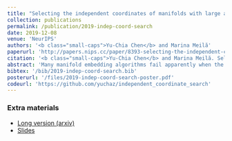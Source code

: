 ```yaml
---
title: "Selecting the independent coordinates of manifolds with large aspect ratios"
collection: publications
permalink: /publication/2019-indep-coord-search
date: 2019-12-08
venue: 'NeurIPS'
authors: '<b class="small-caps">Yu-Chia Chen</b> and Marina Meilă'
paperurl: 'http://papers.nips.cc/paper/8393-selecting-the-independent-coordinates-of-manifolds-with-large-aspect-ratios'
citation: '<b class="small-caps">Yu-Chia Chen</b> and Marina Meilă. Selecting the independent coordinates of manifolds with large aspect ratios. In H. Wallach, H. Larochelle, A. Beygelzimer, F. d&rsquo;Alché-Buc, E. Fox, and R.Garnett, editors, <i>Advances in Neural Information Processing Systems 32</i>, pages 1086-1095. Curran Associates, Inc., 2019'
abstract: 'Many manifold embedding algorithms fail apparently when the data manifold has a large aspect ratio (such as a long, thin strip). Here, we formulate success and failure in terms of finding a smooth embedding, showing also that the problem is pervasive and more complex than previously recognized. Mathematically, success is possible under very broad conditions, provided that embedding is done by carefully selected eigenfunctions of the Laplace-Beltrami operator $\Delta$. Hence, we propose a bicriterial Independent Eigencoordinate Selection (IES) algorithm that selects smooth embeddings with few eigenvectors. The algorithm is grounded in theory, has low computational overhead, and is successful on synthetic and large real data.'
bibtex: '/bib/2019-indep-coord-search.bib'
posterurl: '/files/2019-indep-coord-search-poster.pdf'
codeurl: 'https://github.com/yuchaz/independent_coordinate_search'
---
```

<!-- codeurl: 'https://google.com' Move it up-->

<h3><i class="fa fa-download" aria-hidden="true"></i><span> Extra materials</span></h3>
<ul>
  <li><a href="https://arxiv.org/abs/1907.01651" target="_blank">Long version (arxiv)</a></li>
  <li><a href="/files/2019-indep-coord-search-slides.pdf" target="_blank">Slides</a></li>
</ul>
